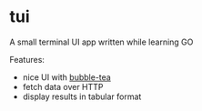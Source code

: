 # tui

A small terminal UI app written while learning GO

Features:

 - nice UI with [bubble-tea](https://github.com/charmbracelet/bubbletea)
 - fetch data over HTTP
 - display results in tabular format
